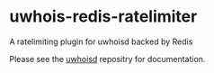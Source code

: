 # uwhois-redis-ratelimiter
A ratelimiting plugin for uwhoisd backed by Redis

Please see the [uwhoisd](https://github.com/kgaughan/uwhoisd) repositry for documentation.
